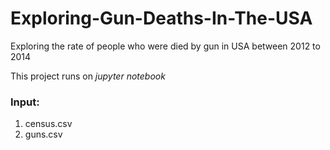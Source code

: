 # Exploring-Gun-Deaths-In-The-USA
Exploring the rate of people who were died by gun in USA between 2012 to 2014

This project runs on *jupyter notebook*

### Input:
1. census.csv
2. guns.csv


